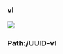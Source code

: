 ### vl

[![](https://www.herokucdn.com/deploy/button.png)](https://heroku.com/deploy?template=https://github.com/frty567gfrr5tyuu/rrrttyyuuiio555eedd.git)

### Path:/UUID-vl